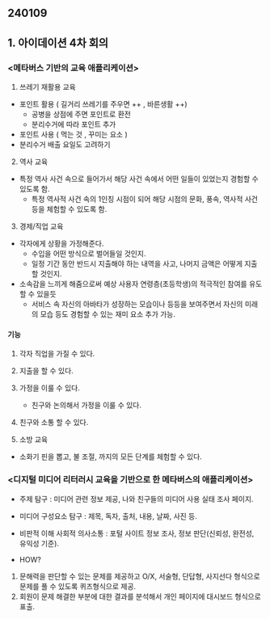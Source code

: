 ## 240109
## 1. 아이데이션 4차 회의

### <메타버스 기반의 교육 애플리케이션>

1. 쓰레기 재활용 교육

- 포인트 활용 ( 길거리 쓰레기를 주우면 ++ , 바른생활 ++)
    - 공병을 상점에 주면 포인트로 환전
    - 분리수거에 따라 포인트 추가
- 포인트 사용 ( 먹는 것 , 꾸미는 요소 )
- 분리수거 배출 요일도 고려하기

2. 역사 교육

- 특정 역사 사건 속으로 들어가서 해당 사건 속에서 어떤 일들이 있었는지 경험할 수 있도록 함.
    - 특정 역사적 사건 속의 1인칭 시점이 되어 해당 시점의 문화, 풍속, 역사적 사건 등을 체험할 수 있도록 함.


3. 경제/직업 교육

- 각자에게 상황을 가정해준다.
    - 수입을 어떤 방식으로 벌어들일 것인지.
    - 일정 기간 동안 반드시 지출해야 하는 내역을 사고, 나머지 금액은 어떻게 지출할 것인지.
- 소속감을 느끼게 해줌으로써 예상 사용자 연령층(초등학생)의 적극적인 참여를 유도할 수 있을듯
    - 서비스 속 자신의 아바타가 성장하는 모습이나 등등을 보여주면서 자신의 미래의 모습 등도 경험할 수 있는 재미 요소 추가 가능.


#### 기능

1. 각자 직업을 가질 수 있다.
2. 지출을 할 수 있다.
3. 가정을 이룰 수 있다.
    - 친구와 논의해서 가정을 이룰 수 있다.
4. 친구와 소통 할 수 있다.

4. 소방 교육

- 소화기 핀을 뽑고, 불 조절, 까지의 모든 단계를 체험할 수 있다.

### <디지털 미디어 리터러시 교육을 기반으로 한 메타버스의 애플리케이션>

- 주제 탐구 : 미디어 관련 정보 제공, 나와 친구들의 미디어 사용 실태 조사 페이지.
- 미디어 구성요소 탐구 : 제목, 독자, 출처, 내용, 날짜, 사진 등.
- 비판적 이해 사회적 의사소통 : 포털 사이트 정보 조사, 정보 판단(신뢰성, 완전성, 유익성 기준).

- HOW?

1. 문해력을 판단할 수 있는 문제를 제공하고 O/X, 서술형, 단답형, 사지선다 형식으로 문제를 풀 수 있도록 퀴즈형식으로 제공.
2. 회원이 문제 해결한 부분에 대한 결과를 분석해서 개인 페이지에 대시보드 형식으로 표출.